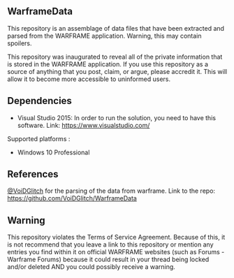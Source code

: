 ## WarframeData
This repository is an assemblage of data files that have been extracted and parsed from the WARFRAME application. Warning, this may contain spoilers.

This repository was inaugurated to reveal all of the private information that is stored in the WARFRAME application. If you use this repository as a source of anything that you post, claim, or argue, please accredit it. This will allow it to become more accessible to uninformed users.

## Dependencies

- Visual Studio 2015: In order to run the solution, you need to have this software. Link: https://www.visualstudio.com/

Supported platforms :
- Windows 10 Professional

## References

[@VoiDGlitch](https://github.com/VoiDGlitch) for the parsing of the data from warframe. Link to the repo: https://github.com/VoiDGlitch/WarframeData


## Warning
This repository violates the Terms of Service Agreement. Because of this, it is not recommend that you leave a link to this repository
or mention any entries you find within it on official WARFRAME websites (such as Forums - Warframe Forums) because it could result
in your thread being locked and/or deleted AND you could possibly receive a warning.

